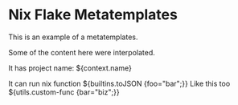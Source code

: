 # Nix Flake Metatemplates

This is an example of a metatemplates.

Some of the content here were interpolated.

It has project name: ${context.name}

It can run nix function ${builtins.toJSON {foo="bar";}}
Like this too ${utils.custom-func {bar="biz";}}